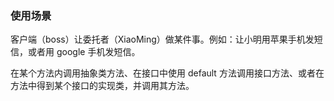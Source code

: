 ### 使用场景
客户端（boss）让委托者（XiaoMing）做某件事。例如：让小明用苹果手机发短信，或者用 google 手机发短信。


在某个方法内调用抽象类方法、在接口中使用 default 方法调用接口方法、或者在方法中得到某个接口的实现类，并调用其方法。
